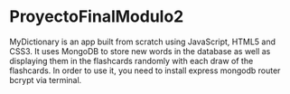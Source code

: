 # ProyectoFinalModulo2

MyDictionary is an app built from scratch using JavaScript, HTML5 and CSS3. It uses MongoDB to store new words in the database as well as displaying
them in the flashcards randomly with each draw of the flashcards. In order to use it, you need to install express mongodb router bcrypt via terminal.
